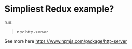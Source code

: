 # Simpliest Redux example?

run:

> npx http-server

See more here https://www.npmjs.com/package/http-server

